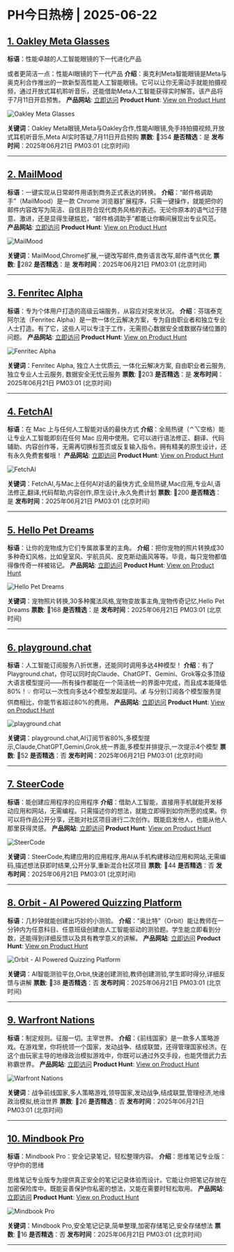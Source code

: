 # PH今日热榜 | 2025-06-22

## [1. Oakley Meta Glasses](https://www.producthunt.com/posts/oakley-meta-glasses?utm_campaign=producthunt-api&utm_medium=api-v2&utm_source=Application%3A+dev+%28ID%3A+189358%29)
**标语**：性能卓越的人工智能眼镜的下一代进化产品

或者更简洁一点：性能AI眼镜的下一代产品
**介绍**：奥克利Meta智能眼镜是Meta与奥克利合作推出的一款新型高性能人工智能眼镜。它可以让你无需动手就能拍摄视频，通过开放式耳机聆听音乐，还能借助Meta人工智能获得实时解答。该产品将于7月11日开启预售。
**产品网站**: [立即访问](https://www.producthunt.com/r/4EE7EIDZK45UII?utm_campaign=producthunt-api&utm_medium=api-v2&utm_source=Application%3A+dev+%28ID%3A+189358%29)
**Product Hunt**: [View on Product Hunt](https://www.producthunt.com/posts/oakley-meta-glasses?utm_campaign=producthunt-api&utm_medium=api-v2&utm_source=Application%3A+dev+%28ID%3A+189358%29)

![Oakley Meta Glasses](https://ph-files.imgix.net/805e26c6-bbf4-462c-b502-3f6d6c5bfe52.jpeg?auto=format)

**关键词**：Oakley Meta眼镜,Meta与Oakley合作,性能AI眼镜,免手持拍摄视频,开放式耳机听音乐,Meta AI实时答疑,7月11日开启预购
**票数**: 🔺354
**是否精选**：是
**发布时间**：2025年06月21日 PM03:01 (北京时间)

---

## [2. MailMood](https://www.producthunt.com/posts/mailmood?utm_campaign=producthunt-api&utm_medium=api-v2&utm_source=Application%3A+dev+%28ID%3A+189358%29)
**标语**：一键实现从日常邮件用语到商务正式表达的转换。
**介绍**：“邮件格调助手”（MailMood）是一款 Chrome 浏览器扩展程序，只需一键操作，就能把你的邮件内容改写为简洁、自信且符合现代商务风格的表述。无论你原本的语气过于随意、激进，还是显得生硬尴尬，“邮件格调助手”都能让你瞬间展现出专业风范。
**产品网站**: [立即访问](https://www.producthunt.com/r/7EBRBZGAVBNYGL?utm_campaign=producthunt-api&utm_medium=api-v2&utm_source=Application%3A+dev+%28ID%3A+189358%29)
**Product Hunt**: [View on Product Hunt](https://www.producthunt.com/posts/mailmood?utm_campaign=producthunt-api&utm_medium=api-v2&utm_source=Application%3A+dev+%28ID%3A+189358%29)

![MailMood](https://ph-files.imgix.net/df311ae1-c912-4d49-b8c0-bc1275bea165.png?auto=format)

**关键词**：MailMood,Chrome扩展,一键改写邮件,商务语言改写,邮件语气优化
**票数**: 🔺282
**是否精选**：是
**发布时间**：2025年06月21日 PM03:01 (北京时间)

---

## [3. Fenritec Alpha](https://www.producthunt.com/posts/fenritec-alpha?utm_campaign=producthunt-api&utm_medium=api-v2&utm_source=Application%3A+dev+%28ID%3A+189358%29)
**标语**：专为个体用户打造的高级云端服务，从容应对突发状况。
**介绍**：芬瑞泰克阿尔法（Fenritec Alpha）是一款一体化云解决方案，专为自由职业者和独立专业人士打造。有了它，这些人可以专注于工作，无需担心数据安全或数据存储位置的问题。
**产品网站**: [立即访问](https://www.producthunt.com/r/45LGCADHDGRVR2?utm_campaign=producthunt-api&utm_medium=api-v2&utm_source=Application%3A+dev+%28ID%3A+189358%29)
**Product Hunt**: [View on Product Hunt](https://www.producthunt.com/posts/fenritec-alpha?utm_campaign=producthunt-api&utm_medium=api-v2&utm_source=Application%3A+dev+%28ID%3A+189358%29)

![Fenritec Alpha](https://ph-files.imgix.net/f8528681-080f-44d5-9729-26e0bf8bb0cf.png?auto=format)

**关键词**：Fenritec Alpha, 独立人士优质云, 一体化云解决方案, 自由职业者云服务, 独立专业人士云服务, 数据安全无忧云服务
**票数**: 🔺203
**是否精选**：是
**发布时间**：2025年06月21日 PM03:01 (北京时间)

---

## [4. FetchAI](https://www.producthunt.com/posts/fetchai?utm_campaign=producthunt-api&utm_medium=api-v2&utm_source=Application%3A+dev+%28ID%3A+189358%29)
**标语**：在 Mac 上与任何人工智能对话的最快方式
**介绍**：全局热键（⌃⌥空格）能让专业人工智能即刻在任何 Mac 应用中使用。它可以进行语法修正、翻译、代码辅助、内容创作等，无需再切换标签页或反复输入指令。拥有精美的原生设计，还有永久免费套餐哦！
**产品网站**: [立即访问](https://www.producthunt.com/r/4FPVUF3YAB64SP?utm_campaign=producthunt-api&utm_medium=api-v2&utm_source=Application%3A+dev+%28ID%3A+189358%29)
**Product Hunt**: [View on Product Hunt](https://www.producthunt.com/posts/fetchai?utm_campaign=producthunt-api&utm_medium=api-v2&utm_source=Application%3A+dev+%28ID%3A+189358%29)

![FetchAI](https://ph-files.imgix.net/144eca37-dbcb-4d86-91f3-62155afa391f.jpeg?auto=format)

**关键词**：FetchAI,与Mac上任何AI对话的最快方式,全局热键,Mac应用,专业AI,语法修正,翻译,代码帮助,内容创作,原生设计,永久免费计划
**票数**: 🔺200
**是否精选**：是
**发布时间**：2025年06月21日 PM03:01 (北京时间)

---

## [5. Hello Pet Dreams](https://www.producthunt.com/posts/hello-pet-dreams?utm_campaign=producthunt-api&utm_medium=api-v2&utm_source=Application%3A+dev+%28ID%3A+189358%29)
**标语**：让你的宠物成为它们专属故事里的主角。
**介绍**：把你宠物的照片转换成30多种奇幻风格，比如皇室风、宇航员风、皮克斯动画风等等。毕竟，每只宠物都值得像传奇一样被铭记。
**产品网站**: [立即访问](https://www.producthunt.com/r/2W4LITSOU6TPYD?utm_campaign=producthunt-api&utm_medium=api-v2&utm_source=Application%3A+dev+%28ID%3A+189358%29)
**Product Hunt**: [View on Product Hunt](https://www.producthunt.com/posts/hello-pet-dreams?utm_campaign=producthunt-api&utm_medium=api-v2&utm_source=Application%3A+dev+%28ID%3A+189358%29)

![Hello Pet Dreams](https://ph-files.imgix.net/1ce17e1d-b989-4379-99ae-0211b669b135.jpeg?auto=format)

**关键词**：宠物照片转换,30多种魔法风格,宠物变故事主角,宠物传奇记忆,Hello Pet Dreams
**票数**: 🔺168
**是否精选**：是
**发布时间**：2025年06月21日 PM03:01 (北京时间)

---

## [6. playground.chat](https://www.producthunt.com/posts/playground-chat?utm_campaign=producthunt-api&utm_medium=api-v2&utm_source=Application%3A+dev+%28ID%3A+189358%29)
**标语**：人工智能订阅服务八折优惠，还能同时调用多达4种模型！
**介绍**：有了Playground.chat，你可以同时向Claude、ChatGPT、Gemini、Grok等众多顶级大语言模型提问——所有操作都能在一个简洁统一的界面中完成，而且成本能降低80%！💡 你可以一次性向多达4个模型发起提问。💰 与分别订阅各个模型服务提供商相比，你能节省超过80%的费用。
**产品网站**: [立即访问](https://www.producthunt.com/r/WOD2L3DICKLWYZ?utm_campaign=producthunt-api&utm_medium=api-v2&utm_source=Application%3A+dev+%28ID%3A+189358%29)
**Product Hunt**: [View on Product Hunt](https://www.producthunt.com/posts/playground-chat?utm_campaign=producthunt-api&utm_medium=api-v2&utm_source=Application%3A+dev+%28ID%3A+189358%29)

![playground.chat](https://ph-files.imgix.net/1ff272ab-8e94-4876-9379-53ec92a6b7c0.png?auto=format)

**关键词**：playground.chat,AI订阅节省80%,多模型提示,Claude,ChatGPT,Gemini,Grok,统一界面,多模型并排提示,一次提示4个模型
**票数**: 🔺52
**是否精选**：否
**发布时间**：2025年06月21日 PM03:01 (北京时间)

---

## [7. SteerCode](https://www.producthunt.com/posts/steercode?utm_campaign=producthunt-api&utm_medium=api-v2&utm_source=Application%3A+dev+%28ID%3A+189358%29)
**标语**：能创建应用程序的应用程序
**介绍**：借助人工智能，直接用手机就能开发移动应用和网站，无需编程。只需描述你的想法，就能立即得到如你所愿的成果。你可以将作品公开分享，还能对社区项目进行二次创作。既能启发他人，也能从他人那里获得灵感。
**产品网站**: [立即访问](https://www.producthunt.com/r/IQOJ7O7ENADWUS?utm_campaign=producthunt-api&utm_medium=api-v2&utm_source=Application%3A+dev+%28ID%3A+189358%29)
**Product Hunt**: [View on Product Hunt](https://www.producthunt.com/posts/steercode?utm_campaign=producthunt-api&utm_medium=api-v2&utm_source=Application%3A+dev+%28ID%3A+189358%29)

![SteerCode](https://ph-files.imgix.net/533a2b77-7110-47f8-bc3c-dcf5134c83cb.png?auto=format)

**关键词**：SteerCode,构建应用的应用程序,用AI从手机构建移动应用和网站,无需编码,描述想法获即时结果,公开分享,重新混合社区项目
**票数**: 🔺44
**是否精选**：否
**发布时间**：2025年06月21日 PM03:01 (北京时间)

---

## [8. Orbit - AI Powered Quizzing Platform](https://www.producthunt.com/posts/orbit-ai-powered-quizzing-platform?utm_campaign=producthunt-api&utm_medium=api-v2&utm_source=Application%3A+dev+%28ID%3A+189358%29)
**标语**：几秒钟就能创建出巧妙的小测验。
**介绍**：“奥比特”（Orbit）能让教师在一分钟内为任意科目、任意班级创建由人工智能驱动的测验题。学生能立即看到分数，还能得到详细反馈以及具有教学意义的讲解。
**产品网站**: [立即访问](https://www.producthunt.com/r/S7XEFSJYPE47VU?utm_campaign=producthunt-api&utm_medium=api-v2&utm_source=Application%3A+dev+%28ID%3A+189358%29)
**Product Hunt**: [View on Product Hunt](https://www.producthunt.com/posts/orbit-ai-powered-quizzing-platform?utm_campaign=producthunt-api&utm_medium=api-v2&utm_source=Application%3A+dev+%28ID%3A+189358%29)

![Orbit - AI Powered Quizzing Platform](https://ph-files.imgix.net/f3aabc0a-817f-43b5-a014-ce453d958dd2.png?auto=format)

**关键词**：AI智能测验平台,Orbit,快速创建测验,教师创建测验,学生即时得分,详细反馈与讲解
**票数**: 🔺38
**是否精选**：否
**发布时间**：2025年06月21日 PM03:01 (北京时间)

---

## [9. Warfront Nations](https://www.producthunt.com/posts/warfront-nations?utm_campaign=producthunt-api&utm_medium=api-v2&utm_source=Application%3A+dev+%28ID%3A+189358%29)
**标语**：制定规则。征服一切。主宰世界。
**介绍**：《前线国家》是一款多人策略游戏。在游戏里，你将统领一个国家，发动战争、结成联盟，还得管理国家经济。在这个由玩家主导的地缘政治模拟游戏中，你既可以通过外交手段，也能凭借武力去称霸世界。
**产品网站**: [立即访问](https://www.producthunt.com/r/UDF4UPN6GXS6RF?utm_campaign=producthunt-api&utm_medium=api-v2&utm_source=Application%3A+dev+%28ID%3A+189358%29)
**Product Hunt**: [View on Product Hunt](https://www.producthunt.com/posts/warfront-nations?utm_campaign=producthunt-api&utm_medium=api-v2&utm_source=Application%3A+dev+%28ID%3A+189358%29)

![Warfront Nations](https://ph-files.imgix.net/ef206614-3dad-46ed-bd9f-ee3979d0b3f9.jpeg?auto=format)

**关键词**：战争前线国家,多人策略游戏,领导国家,发动战争,结成联盟,管理经济,地缘政治模拟,统治世界
**票数**: 🔺26
**是否精选**：否
**发布时间**：2025年06月21日 PM03:01 (北京时间)

---

## [10. Mindbook Pro](https://www.producthunt.com/posts/mindbook-pro?utm_campaign=producthunt-api&utm_medium=api-v2&utm_source=Application%3A+dev+%28ID%3A+189358%29)
**标语**：Mindbook Pro：安全记录笔记，轻松整理内容。
**介绍**：思维笔记专业版：守护你的思绪

思维笔记专业版专为提供真正安全的笔记记录体验而设计。它能让你把笔记存放在加密保险库中。既能妥善保护你私密的想法，又能在需要时轻松取用。
**产品网站**: [立即访问](https://www.producthunt.com/r/4MJKBKDWJZZHYT?utm_campaign=producthunt-api&utm_medium=api-v2&utm_source=Application%3A+dev+%28ID%3A+189358%29)
**Product Hunt**: [View on Product Hunt](https://www.producthunt.com/posts/mindbook-pro?utm_campaign=producthunt-api&utm_medium=api-v2&utm_source=Application%3A+dev+%28ID%3A+189358%29)

![Mindbook Pro](https://ph-files.imgix.net/73cc98ab-1fb9-4a58-9c39-8c3615e21d2f.webp?auto=format)

**关键词**：Mindbook Pro,安全笔记记录,简单整理,加密存储笔记,安全存储想法
**票数**: 🔺16
**是否精选**：否
**发布时间**：2025年06月21日 PM03:01 (北京时间)

---

